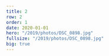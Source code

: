 ```yaml
---
title: 2
row: 2
order: 1
date: 2020-01-01
hero: "/2019/photos/DSC_0898.jpg"
fullsize: "/2019/photos/DSC_0898.jpg"
big: true
---
```


